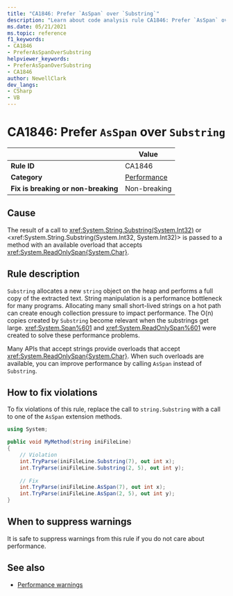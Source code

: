 ```yaml
---
title: "CA1846: Prefer `AsSpan` over `Substring`"
description: "Learn about code analysis rule CA1846: Prefer `AsSpan` over `Substring`"
ms.date: 05/21/2021
ms.topic: reference
f1_keywords:
- CA1846
- PreferAsSpanOverSubstring
helpviewer_keywords:
- PreferAsSpanOverSubstring
- CA1846
author: NewellClark
dev_langs:
- CSharp
- VB
---
```

# CA1846: Prefer `AsSpan` over `Substring`

| | Value |
|-|-|
| **Rule ID** |CA1846|
| **Category** |[Performance](performance-warnings.md)|
| **Fix is breaking or non-breaking** |Non-breaking|

## Cause

The result of a call to <xref:System.String.Substring(System.Int32)> or <xref:System.String.Substring(System.Int32, System.Int32)> is passed to a method with an available overload that accepts <xref:System.ReadOnlySpan{System.Char}>.

## Rule description

`Substring` allocates a new `string` object on the heap and performs a full copy of the extracted text. String manipulation is a performance bottleneck for many programs. Allocating many small short-lived strings on a hot path can create enough collection pressure to impact performance. The O(n) copies created by `Substring` become relevant when the substrings get large. <xref:System.Span%601> and <xref:System.ReadOnlySpan%601> were created to solve these performance problems. 

Many APIs that accept strings provide overloads that accept <xref:System.ReadOnlySpan{System.Char}>. When such overloads are available, you can improve performance by calling `AsSpan` instead of `Substring`.

## How to fix violations

To fix violations of this rule, replace the call to `string.Substring` with a call to one of the `AsSpan` extension methods.

```csharp
using System;

public void MyMethod(string iniFileLine)
{
    // Violation
    int.TryParse(iniFileLine.Substring(7), out int x);
    int.TryParse(iniFileLine.Substring(2, 5), out int y);
    
    // Fix
    int.TryParse(iniFileLine.AsSpan(7), out int x);
    int.TryParse(iniFileLine.AsSpan(2, 5), out int y);
}
```

## When to suppress warnings

It is safe to suppress warnings from this rule if you do not care about performance.

## See also

- [Performance warnings](performance-warnings.md)
